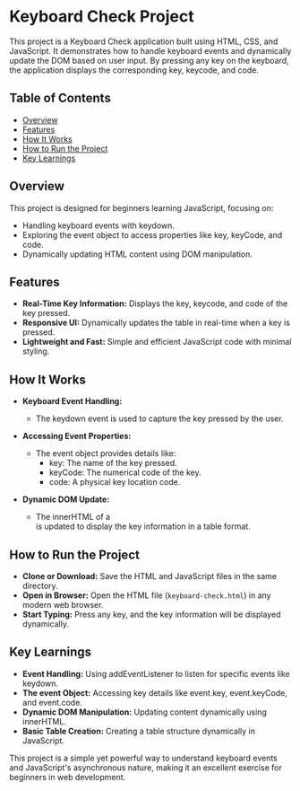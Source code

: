 # Keyboard Check Project

This project is a Keyboard Check application built using HTML, CSS, and JavaScript. It demonstrates how to handle keyboard events and dynamically update the DOM based on user input. By pressing any key on the keyboard, the application displays the corresponding key, keycode, and code.

## Table of Contents

- [Overview](#overview)
- [Features](#features)
- [How It Works](#how-it-works)
- [How to Run the Project](#how-to-run-the-project)
- [Key Learnings](#key-learnings)

## Overview

This project is designed for beginners learning JavaScript, focusing on:

- Handling keyboard events with keydown.
- Exploring the event object to access properties like key, keyCode, and code.
- Dynamically updating HTML content using DOM manipulation.

## Features

- **Real-Time Key Information:** Displays the key, keycode, and code of the key pressed.
- **Responsive UI:** Dynamically updates the table in real-time when a key is pressed.
- **Lightweight and Fast:** Simple and efficient JavaScript code with minimal styling.

## How It Works

- **Keyboard Event Handling:**

  - The keydown event is used to capture the key pressed by the user.

- **Accessing Event Properties:**

  - The event object provides details like:
    - key: The name of the key pressed.
    - keyCode: The numerical code of the key.
    - code: A physical key location code.

- **Dynamic DOM Update:**
  - The innerHTML of a <div> is updated to display the key information in a table format.

## How to Run the Project

- **Clone or Download:** Save the HTML and JavaScript files in the same directory.
- **Open in Browser:** Open the HTML file (`keyboard-check.html`) in any modern web browser.
- **Start Typing:** Press any key, and the key information will be displayed dynamically.

## Key Learnings

- **Event Handling:** Using addEventListener to listen for specific events like keydown.
- **The event Object:** Accessing key details like event.key, event.keyCode, and event.code.
- **Dynamic DOM Manipulation:** Updating content dynamically using innerHTML.
- **Basic Table Creation:** Creating a table structure dynamically in JavaScript.

This project is a simple yet powerful way to understand keyboard events and JavaScript's asynchronous nature, making it an excellent exercise for beginners in web development.
